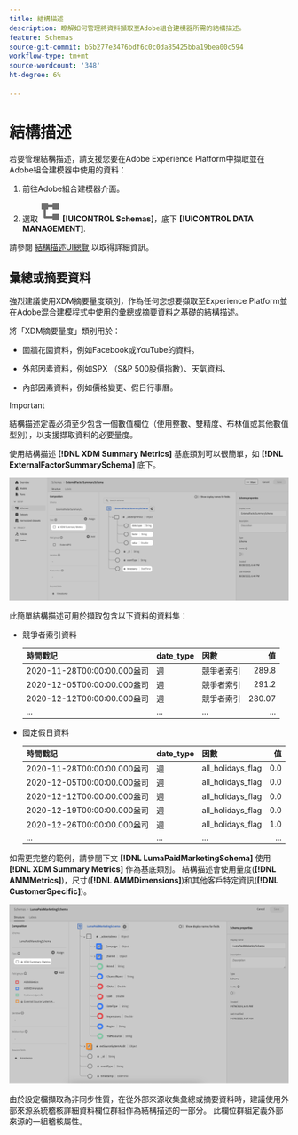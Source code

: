 ```yaml
---
title: 結構描述
description: 瞭解如何管理將資料擷取至Adobe組合建模器所需的結構描述。
feature: Schemas
source-git-commit: b5b277e3476bdf6c0c0da85425bba19bea00c594
workflow-type: tm+mt
source-wordcount: '348'
ht-degree: 6%

---
```



# 結構描述

若要管理結構描述，請支援您要在Adobe Experience Platform中擷取並在Adobe組合建模器中使用的資料：

1. 前往Adobe組合建模器介面。

1. 選取 ![方案](../assets/icons/Schemas.svg) **[!UICONTROL Schemas]**，底下 **[!UICONTROL DATA MANAGEMENT]**.

請參閱 [結構描述UI總覽](https://experienceleague.adobe.com/docs/experience-platform/xdm/ui/overview.html?lang=en) 以取得詳細資訊。

## 彙總或摘要資料

強烈建議使用XDM摘要量度類別，作為任何您想要擷取至Experience Platform並在Adobe混合建模程式中使用的彙總或摘要資料之基礎的結構描述。

將「XDM摘要量度」類別用於：

- 圍牆花園資料，例如Facebook或YouTube的資料。

- 外部因素資料，例如SPX （S&amp;P 500股價指數）、天氣資料、

- 內部因素資料，例如價格變更、假日行事曆。

>[!IMPORTANT]
>
>結構描述定義必須至少包含一個數值欄位（使用整數、雙精度、布林值或其他數值型別），以支援擷取資料的必要量度。

使用結構描述 **[!DNL XDM Summary Metrics]** 基底類別可以很簡單，如 **[!DNL ExternalFactorSummarySchema]** 底下。

![外部因素結構描述](../assets/external-factors-schema.png)

此簡單結構描述可用於擷取包含以下資料的資料集：

- 競爭者索引資料

  | 時間戳記 | date_type | 因數 | 值 |
  |---|---|---|--:|
  | 2020-11-28T00:00:00.000盎司 | 週 | 競爭者索引 | 289.8 |
  | 2020-12-05T00:00:00.000盎司 | 週 | 競爭者索引 | 291.2 |
  | 2020-12-12T00:00:00.000盎司 | 週 | 競爭者索引 | 280.07 |
  | ... | ... | ... | ... |

- 國定假日資料

  | 時間戳記 | date_type | 因數 | 值 |
  |---|---|---|--:|
  | 2020-11-28T00:00:00.000盎司 | 週 | all_holidays_flag | 0.0 |
  | 2020-12-05T00:00:00.000盎司 | 週 | all_holidays_flag | 0.0 |
  | 2020-12-12T00:00:00.000盎司 | 週 | all_holidays_flag | 0.0 |
  | 2020-12-19T00:00:00.000盎司 | 週 | all_holidays_flag | 0.0 |
  | 2020-12-26T00:00:00.000盎司 | 週 | all_holidays_flag | 1.0 |
  | ... | ... | ... | ... |


如需更完整的範例，請參閱下文 **[!DNL LumaPaidMarketingSchema]** 使用 **[!DNL XDM Summary Metrics]** 作為基底類別。 結構描述會使用量度(**[!DNL AMMMetrics]**)，尺寸(**[!DNL AMMDimensions]**)和其他客戶特定資訊(**[!DNL CustomerSpecific]**)。

![摘要結構](../assets/summary-schema.png)

由於設定檔擷取為非同步性質，在從外部來源收集彙總或摘要資料時，建議使用外部來源系統稽核詳細資料欄位群組作為結構描述的一部分。 此欄位群組定義外部來源的一組稽核屬性。
